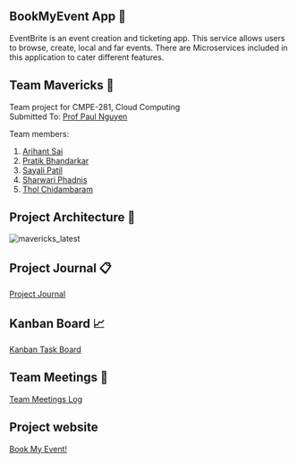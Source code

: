 ## BookMyEvent App :ticket:

EventBrite is an event creation and ticketing app. This service allows users to browse, create, local and far events. There are Microservices included in this application to cater different features.

## Team Mavericks  :busts_in_silhouette:
Team project for CMPE-281, Cloud Computing <br>
Submitted To: [Prof Paul Nguyen](https://github.com/paulnguyen)

Team members:
1. [Arihant Sai](https://github.com/Arihant1467)
2. [Pratik Bhandarkar](https://github.com/pratikb25)
3. [Sayali Patil](https://github.com/SayaliPatil)
4. [Sharwari Phadnis](https://github.com/sharwari09)
5. [Thol Chidambaram](https://github.com/thol)

## Project Architecture  :page_with_curl:
![mavericks_latest](https://user-images.githubusercontent.com/4371600/57172019-6f088d00-6dcf-11e9-9d91-78b74062195c.jpg)


## Project Journal :clipboard:
[Project Journal](ProjectJournal.md)

## Kanban Board :chart_with_upwards_trend:
[Kanban Task Board](https://github.com/nguyensjsu/sp19-281-mavericks/projects/1)

## Team Meetings :calendar:
[Team Meetings Log](ProjectJournal.md#Minutes-of-Meeting)

## Project website
[Book My Event!](http://cmpe281-mavericks-eventbrite.herokuapp.com/)
